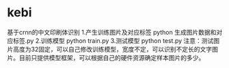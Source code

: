 # kebi
基于crnn的中文印刷体识别
1.产生训练图片及对应标签
   python 生成图片数据和对应标签.py
2.训练模型
   python train.py
3.测试模型
  python test.py
注意：测试图片高度为32固定，可以自己修改训练模型，宽度不定，可以识别不定长的文字图片。目前只提供模型框架，可以根据自己的硬件资源确定样本图片的多少。
 

